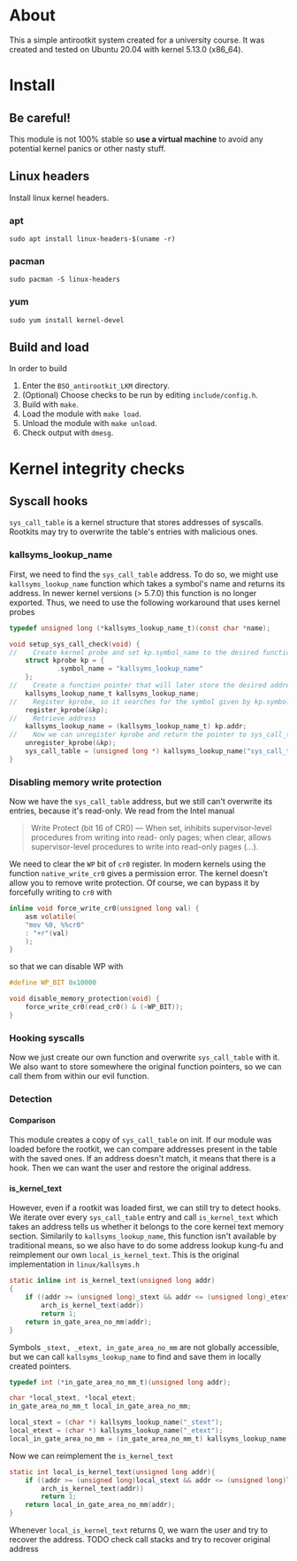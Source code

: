 # About
This a simple antirootkit system created for a university course.
It was created and tested on Ubuntu 20.04 with kernel 5.13.0 (x86_64).

# Install
## Be careful!
This module is not 100% stable so **use a virtual machine**
to avoid any potential kernel panics or other nasty stuff.
## Linux headers
Install linux kernel headers.
### apt
`sudo apt install linux-headers-$(uname -r)`
### pacman
`sudo pacman -S linux-headers`
### yum
`sudo yum install kernel-devel`

## Build and load
In order to build 
1. Enter the `BSO_antirootkit_LKM` directory.
2. (Optional) Choose checks to be run by editing `include/config.h`.
3. Build with `make`.
4. Load the module with `make load`.
5. Unload the module with `make unload`.
6. Check output with `dmesg`.

# Kernel integrity checks
## Syscall hooks
`sys_call_table` is a kernel structure that stores addresses of syscalls.
Rootkits may try to overwrite the table's entries with malicious ones.
### kallsyms_lookup_name
First, we need to find the `sys_call_table` address.
To do so, we might use `kallsyms_lookup_name` function which takes a symbol's name
and returns its address. 
In newer kernel versions (> 5.7.0) this function is no longer exported. 
Thus, we need to use the following workaround that uses kernel probes 
```c
typedef unsigned long (*kallsyms_lookup_name_t)(const char *name);

void setup_sys_call_check(void) {
//    Create kernel probe and set kp.symbol_name to the desired function
    struct kprobe kp = {
            .symbol_name = "kallsyms_lookup_name"
    };
//    Create a function pointer that will later store the desired address
    kallsyms_lookup_name_t kallsyms_lookup_name;
//    Register kprobe, so it searches for the symbol given by kp.symbol_name
    register_kprobe(&kp);
//    Retrieve address
    kallsyms_lookup_name = (kallsyms_lookup_name_t) kp.addr;
//    Now we can unregister kprobe and return the pointer to sys_call_table
    unregister_kprobe(&kp);
    sys_call_table = (unsigned long *) kallsyms_lookup_name("sys_call_table");
}
```
### Disabling memory write protection
Now we have the `sys_call_table` address, but we still can't overwrite its entries,
because it's read-only. We read from the Intel manual 
> Write Protect (bit 16 of CR0) — When set, inhibits supervisor-level procedures from writing into read-
> only pages; when clear, allows supervisor-level procedures to write into read-only pages (...).

We need to clear the `WP` bit of `cr0` register. In modern kernels 
using the function `native_write_cr0` gives a permission error.
The kernel doesn't allow you to remove write protection.
Of course, we can bypass it by forcefully writing to `cr0` with
```c
inline void force_write_cr0(unsigned long val) {
    asm volatile(
    "mov %0, %%cr0"
    : "+r"(val)
    );
}
```
so that we can disable WP with
```c
#define WP_BIT 0x10000

void disable_memory_protection(void) {
    force_write_cr0(read_cr0() & (~WP_BIT));
}
```
### Hooking syscalls
Now we just create our own function and overwrite `sys_call_table` with it.
We also want to store somewhere the original function pointers, so we can call them from within
our evil function.

### Detection
#### Comparison
This module creates a copy of `sys_call_table` on init. If our module was loaded before the rootkit,
we can compare addresses present in the table with the saved ones. If an address doesn't match,
it means that there is a hook. Then we can want the user and restore the original address.

#### is_kernel_text
However, even if a rootkit was loaded first, we can still try to detect hooks.
We iterate over every `sys_call_table` entry
and call `is_kernel_text` which takes an address tells us whether it belongs to the 
core kernel text memory section.
Similarily to `kallsyms_lookup_name`, this function isn't available by traditional means,
so we also have to do some address lookup kung-fu and reimplement our own `local_is_kernel_text`.
This is the original implementation in `linux/kallsyms.h`
```c
static inline int is_kernel_text(unsigned long addr)
{
	if ((addr >= (unsigned long)_stext && addr <= (unsigned long)_etext) ||
	    arch_is_kernel_text(addr))
		return 1;
	return in_gate_area_no_mm(addr);
}
```
Symbols `_stext, _etext, in_gate_area_no_mm` are not globally accessible, but we can call 
`kallsyms_lookup_name` to find and save them in locally created pointers.
```c
typedef int (*in_gate_area_no_mm_t)(unsigned long addr);

char *local_stext, *local_etext;
in_gate_area_no_mm_t local_in_gate_area_no_mm;

local_stext = (char *) kallsyms_lookup_name("_stext");
local_etext = (char *) kallsyms_lookup_name("_etext");
local_in_gate_area_no_mm = (in_gate_area_no_mm_t) kallsyms_lookup_name("in_gate_area_no_mm");
```

Now we can reimplement the `is_kernel_text`
```c
static int local_is_kernel_text(unsigned long addr){
    if ((addr >= (unsigned long)local_stext && addr <= (unsigned long)local_etext) ||
        arch_is_kernel_text(addr))
        return 1;
    return local_in_gate_area_no_mm(addr);
}
```
Whenever `local_is_kernel_text` returns 0, we warn the user and try to recover the address.
TODO
check call stacks and try to recover original address
